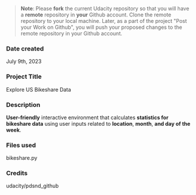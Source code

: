 >**Note**: Please **fork** the current Udacity repository so that you will have a **remote** repository in **your** Github account. Clone the remote repository to your local machine. Later, as a part of the project "Post your Work on Github", you will push your proposed changes to the remote repository in your Github account.

### Date created
July 9th, 2023

### Project Title
Explore US Bikeshare Data

### Description
**User-friendly** interactive environment that calculates **statistics for bikeshare data** using user inputs related to **location**, **month**, **and day of the week**.

### Files used
bikeshare.py

### Credits
udacity/pdsnd_github
